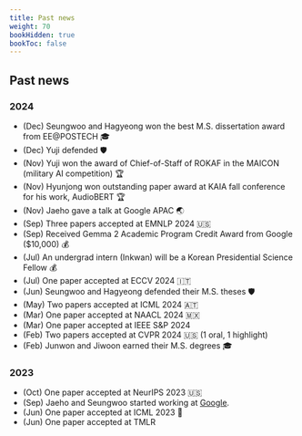 ```yaml
---
title: Past news
weight: 70
bookHidden: true
bookToc: false
---
```


## **Past news**

### **2024**
- (Dec) Seungwoo and Hagyeong won the best M.S. dissertation award from EE@POSTECH 🎓
- (Dec) Yuji defended 🛡️
- (Nov) Yuji won the award of Chief-of-Staff of ROKAF in the MAICON (military AI competition) 🏆
- (Nov) Hyunjong won outstanding paper award at KAIA fall conference for his work, AudioBERT 🏆
- (Nov) Jaeho gave a talk at Google APAC 🌏
- (Sep) Three papers accepted at EMNLP 2024 🇺🇸
- (Sep) Received Gemma 2 Academic Program Credit Award from Google ($10,000) 💰
- (Jul) An undergrad intern (Inkwan) will be a Korean Presidential Science Fellow 💰
- (Jul) One paper accepted at ECCV 2024 🇮🇹
- (Jun) Seungwoo and Hagyeong defended their M.S. theses 🛡️
- (May) Two papers accepted at ICML 2024 🇦🇹
- (Mar) One paper accepted at NAACL 2024 🇲🇽
- (Mar) One paper accepted at IEEE S&P 2024
- (Feb) Two papers accepted at CVPR 2024 🇺🇸 (1 oral, 1 highlight) 
- (Feb) Junwon and Jiwoon earned their M.S. degrees 🎓  

### **2023**
- (Oct) One paper accepted at NeurIPS 2023 🇺🇸
- (Sep) Jaeho and Seungwoo started working at [Google](research.google).
- (Jun) One paper accepted at ICML 2023 🌺
- (Jun) One paper accepted at TMLR
